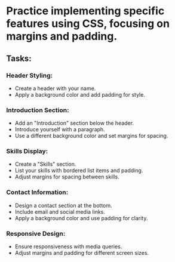 <h1>Practice implementing specific features using CSS, focusing on margins and padding.</h1>

<h2>Tasks:</h2>
<h3>Header Styling:</h3>
<ul>
    <li>Create a header with your name.</li>
    <li>Apply a background color and add padding for style.</li>
</ul>
<h3>Introduction Section:</h3>
<ul>
    <li>Add an "Introduction" section below the header.</li>
    <li>Introduce yourself with a paragraph.</li>
    <li>Use a different background color and set margins for spacing.</li>
</ul>
<h3>Skills Display:</h3>
<ul>
    <li>Create a "Skills" section.</li>
    <li>List your skills with bordered list items and padding.</li>
    <li>Adjust margins for spacing between skills.</li>
</ul>
<h3>Contact Information:</h3>
<ul>
    <li>Design a contact section at the bottom.</li>
    <li>Include email and social media links.</li>
    <li>Apply a background color and use padding for clarity.</li>
</ul>
<h3>Responsive Design:</h3>
<ul>
    <li>Ensure responsiveness with media queries.</li>
    <li>Adjust margins and padding for different screen sizes.</li>
</ul>